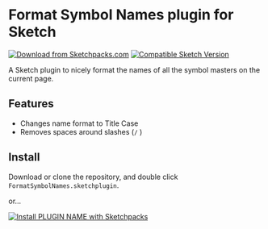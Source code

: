 # Format Symbol Names plugin for Sketch
[![Download from Sketchpacks.com](https://badges.sketchpacks.com/plugins/com.gilesperry.format-symbol-names/version.svg)](https://api.sketchpacks.com/v1/plugins/com.gilesperry.format-symbol-names/download) [![Compatible Sketch Version](https://badges.sketchpacks.com/plugins/com.gilesperry.format-symbol-names/compatibility.svg)](https://sketchpacks.com/perrysmotors/format-symbol-names)

A Sketch plugin to nicely format the names of all the symbol masters on the current page.

## Features
- Changes name format to Title Case 
- Removes spaces around slashes (`/` )

## Install
Download or clone the repository, and double click `FormatSymbolNames.sketchplugin`.

or...

[![Install PLUGIN NAME with Sketchpacks](http://sketchpacks-com.s3.amazonaws.com/assets/badges/sketchpacks-badge-install.png "Install PLUGIN NAME with Sketchpacks")](https://sketchpacks.com/perrysmotors/format-symbol-names/install)